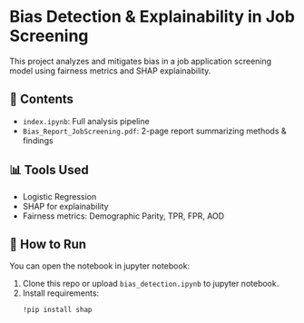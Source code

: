 # Bias Detection & Explainability in Job Screening

This project analyzes and mitigates bias in a job application screening model using fairness metrics and SHAP explainability.

## 📂 Contents
- `index.ipynb`: Full analysis pipeline
- `Bias_Report_JobScreening.pdf`: 2-page report summarizing methods & findings


## 📊 Tools Used
- Logistic Regression
- SHAP for explainability
- Fairness metrics: Demographic Parity, TPR, FPR, AOD

## 🚀 How to Run
You can open the notebook in jupyter notebook:

1. Clone this repo or upload `bias_detection.ipynb` to jupyter notebook.
2. Install requirements:
   ```bash
   !pip install shap
